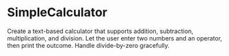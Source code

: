 # SimpleCalculator
Create a text-based calculator that supports addition, subtraction, multiplication, and division. Let the user enter two numbers and an operator, then print the outcome. Handle divide-by-zero gracefully.
